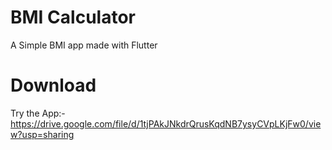 
# BMI Calculator 

A Simple BMI app made with Flutter

# Download 
Try the App:- https://drive.google.com/file/d/1tjPAkJNkdrQrusKqdNB7ysyCVpLKjFw0/view?usp=sharing